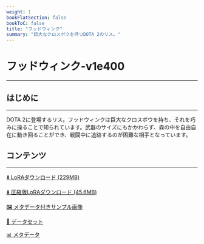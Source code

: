 ```yaml
---
weight: 1
bookFlatSection: false
bookToC: false
title: "フッドウィンク"
summary: "巨大なクロスボウを持つDOTA 2のリス。"
---
```


<!--markdownlint-disable MD025 MD033 -->

# フッドウィンク-v1e400

---

## はじめに

---

DOTA 2に登場するリス。フッドウィンクは巨大なクロスボウを持ち、それを巧みに操ることで知られています。武器のサイズにもかかわらず、森の中を自由自在に動き回ることができ、戦闘中に追跡するのが困難な相手となっています。

## コンテンツ

---

[⬇️ LoRAダウンロード (229MB)](https://huggingface.co/k4d3/yiff_toolkit/resolve/main/ponyxl_loras/hoodwink-v1e400.safetensors?download=true)

[⬇️ 圧縮版LoRAダウンロード (45.6MB)](https://huggingface.co/k4d3/yiff_toolkit/resolve/main/ponyxl_loras_shrunk_2/hoodwink-v1e400_frockpt1_th-3.55.safetensors?download=true)

[🖼️ メタデータ付きサンプル画像](https://huggingface.co/k4d3/yiff_toolkit/tree/main/static/{})

[📐 データセット](<https://huggingface.co/datasets/k4d3/furry/tree/main/hoodwink_(dota)>)

[📊 メタデータ](https://huggingface.co/k4d3/yiff_toolkit/raw/main/ponyxl_loras/hoodwink-v1e400.json)
